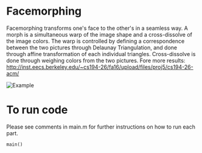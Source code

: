 # Facemorphing

Facemorphing transforms one's face to the other's in a seamless way. A morph is a simultaneous warp of the image shape and a cross-dissolve of the image colors. The warp is controlled by defining a correspondence between the two pictures through Delaunay Triangulation, and done through affine transformation of each individual triangles. Cross-dissolve is done through weighing colors from the two pictures. Fore more results: http://inst.eecs.berkeley.edu/~cs194-26/fa16/upload/files/proj5/cs194-26-acm/

![Example](http://inst.eecs.berkeley.edu/~cs194-26/fa16/upload/files/proj5/cs194-26-acm/combined.gif)

# To run code

Please see comments in main.m for further instructions on how to run each part.
```
main()
``` 